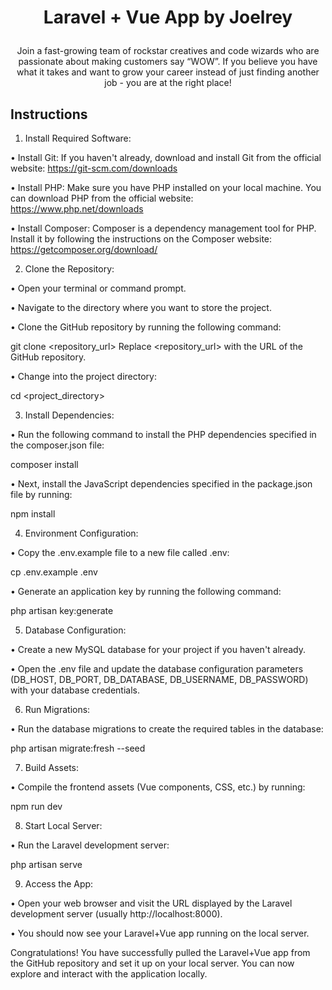 # <p align="center">Laravel + Vue App by Joelrey</p>

<p align="center">
    Join a fast-growing team of rockstar creatives and code wizards who are passionate about making customers say “WOW”. If you believe you have what it takes and want to grow your career instead of just finding another job - you are at the right place!
</p>

## Instructions

1.	Install Required Software:

•	Install Git: If you haven't already, download and install Git from the official website: https://git-scm.com/downloads

•	Install PHP: Make sure you have PHP installed on your local machine. You can download PHP from the official website: https://www.php.net/downloads

•	Install Composer: Composer is a dependency management tool for PHP. Install it by following the instructions on the Composer website: https://getcomposer.org/download/

2.	Clone the Repository:

•	Open your terminal or command prompt.

•	Navigate to the directory where you want to store the project.

•	Clone the GitHub repository by running the following command:

git clone <repository_url>
Replace <repository_url> with the URL of the GitHub repository.

•	Change into the project directory:

cd <project_directory>

3.	Install Dependencies:

•	Run the following command to install the PHP dependencies specified in the composer.json file:

composer install

•	Next, install the JavaScript dependencies specified in the package.json file by running:

npm install

4.	Environment Configuration:

•	Copy the .env.example file to a new file called .env:

cp .env.example .env

•	Generate an application key by running the following command:

php artisan key:generate

5.	Database Configuration:

•	Create a new MySQL database for your project if you haven't already.

•	Open the .env file and update the database configuration parameters (DB_HOST, DB_PORT, DB_DATABASE, DB_USERNAME, DB_PASSWORD) with your database credentials.

6.	Run Migrations:

•	Run the database migrations to create the required tables in the database:

php artisan migrate:fresh --seed

7.	Build Assets:

•	Compile the frontend assets (Vue components, CSS, etc.) by running:

npm run dev

8.	Start Local Server:

•	Run the Laravel development server:

php artisan serve

9.	Access the App:

•	Open your web browser and visit the URL displayed by the Laravel development server (usually http://localhost:8000).

•	You should now see your Laravel+Vue app running on the local server.

Congratulations! You have successfully pulled the Laravel+Vue app from the GitHub repository and set it up on your local server. You can now explore and interact with the application locally.
